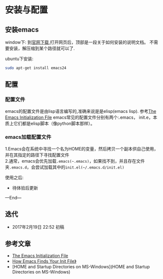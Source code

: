 # 安装与配置

## 安装emacs
window下:
到[官网下载](http://ftp.gnu.org/gnu/emacs/windows/),打开网页后，顶部是一段关于如何安装的说明文档。
不需要安装，解压缩到某个路径就可以了.

ubuntu下安装:
```bash
sudo apt-get install emacs24
```

## 配置

### 配置文件
emacs的配置文件是由lisp语言编写的,准确来说是是elisp(emacs lisp).
参考[The Emacs Initialization File](https://www.gnu.org/software/emacs/manual/html_node/emacs/Init-File.html)
emacs常见的配置文件分别有两个:.emacs， init.e，本质上它们都是elisp脚本（像python脚本那样）。

### emacs加载配置文件
1.Emacs会在系统中寻找一个名为HOME的变量，然后拷贝一个副本供自己使用，并在其指定的路径下寻找配置文件  
2.通常，emacs会优先加载`.emacs(~.emacs)`，如果找不到，并且存在文件夹`.emacs.d`，会尝试加载其中的`init.el(~/.emacs.d/init.el)`




使用之后:

- 待体验后更新


—End—

## 迭代


* 2017年2月19日 22:52 初稿

## 参考文章
- [The Emacs Initialization File](https://www.gnu.org/software/emacs/manual/html_node/emacs/Init-File.html)
- [How Emacs Finds Your Init File》](https://www.gnu.org/software/emacs/manual/html_node/emacs/Find-Init.html)
- [HOME and Startup Directories on MS-Windows](HOME and Startup Directories on MS-Windows)

